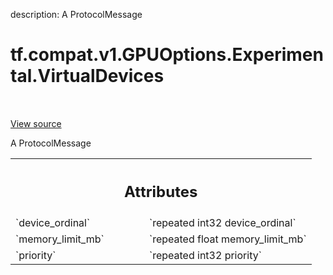 description: A ProtocolMessage

<div itemscope itemtype="http://developers.google.com/ReferenceObject">
<meta itemprop="name" content="tf.compat.v1.GPUOptions.Experimental.VirtualDevices" />
<meta itemprop="path" content="Stable" />
</div>

# tf.compat.v1.GPUOptions.Experimental.VirtualDevices

<!-- Insert buttons and diff -->

<table class="tfo-notebook-buttons tfo-api nocontent" align="left">

</table>

<a target="_blank" class="external" href="/code/stable/tensorflow/core/protobuf/config.proto">View source</a>



A ProtocolMessage

<!-- Placeholder for "Used in" -->




<!-- Tabular view -->
 <table class="responsive fixed orange">
<colgroup><col width="214px"><col></colgroup>
<tr><th colspan="2"><h2 class="add-link">Attributes</h2></th></tr>

<tr>
<td>
`device_ordinal`<a id="device_ordinal"></a>
</td>
<td>
`repeated int32 device_ordinal`
</td>
</tr><tr>
<td>
`memory_limit_mb`<a id="memory_limit_mb"></a>
</td>
<td>
`repeated float memory_limit_mb`
</td>
</tr><tr>
<td>
`priority`<a id="priority"></a>
</td>
<td>
`repeated int32 priority`
</td>
</tr>
</table>



